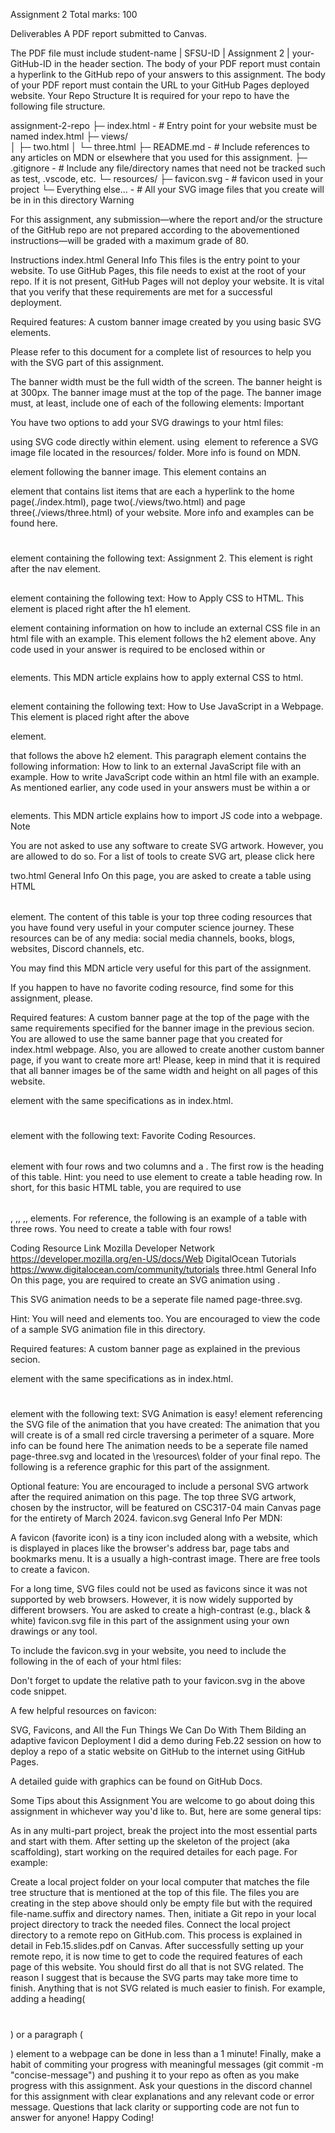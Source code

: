 Assignment 2
Total marks: 100

Deliverables
A PDF report submitted to Canvas.

The PDF file must include student-name | SFSU-ID | Assignment 2 | your-GitHub-ID in the header section.
The body of your PDF report must contain a hyperlink to the GitHub repo of your answers to this assignment.
The body of your PDF report must contain the URL to your GitHub Pages deployed website.
Your Repo Structure
It is required for your repo to have the following file structure.

assignment-2-repo 
  ├─ index.html - # Entry point for your website must be named index.html
  ├─ views/  
  │  ├─ two.html 
  │  └─ three.html
  ├─ README.md  - # Include references to any articles on MDN or elsewhere that you used for this assignment.
  ├─ .gitignore - # Include any file/directory names that need not be tracked such as test, .vscode, etc.
  └─ resources/ 
     ├─ favicon.svg - # favicon used in your project
     └─ Everything else... - # All your SVG image files that you create will be in in this directory
Warning

For this assignment, any submission—where the report and/or the structure of the GitHub repo are not prepared according to the abovementioned instructions—will be graded with a maximum grade of 80.

Instructions
index.html
General Info
This files is the entry point to your website. To use GitHub Pages, this file needs to exist at the root of your repo. If it is not present, GitHub Pages will not deploy your website. It is vital that you verify that these requirements are met for a successful deployment.

Required features:
A custom banner image created by you using basic SVG elements.

Please refer to this document for a complete list of resources to help you with the SVG part of this assignment.

The banner width must be the full width of the screen.
The banner height is at 300px.
The banner image must at the top of the page.
The banner image must, at least, include one of each of the following elements:
<circle>
<rect>
<polygone>
Important

You have two options to add your SVG drawings to your html files:

using SVG code directly within <body></body> element.
using <img /> element to reference a SVG image file located in the resources/ folder.
More info is found on MDN.

<nav class="menue"></nav> element following the banner image.
This element contains an <ul></ul> element that contains list items that are each a hyperlink to the home page(./index.html), page two(./views/two.html) and page three(./views/three.html) of your website. More info and examples can be found here.
<h1></h1> element containing the following text: Assignment 2. This element is right after the nav element.
<h2 class="css-question"></h2> element containing the following text: How to Apply CSS to HTML. This element is placed right after the h1 element.
<p class="css-question"></p> element containing information on how to include an external CSS file in an html file with an example. This element follows the h2 element above.
Any code used in your answer is required to be enclosed within <code></code> or <pre></pre> elements. This MDN article explains how to apply external CSS to html.
<h2 class="js-question"></h2> element containing the following text: How to Use JavaScript in a Webpage. This element is placed right after the above <p></p> element.
<p class="js-question"></p> that follows the above h2 element. This paragraph element contains the following information:
How to link to an external JavaScript file with an example.
How to write JavaScript code within an html file with an example.
As mentioned earlier, any code used in your answers must be within a <code></code> or <pre></pre> elements.
This MDN article explains how to import JS code into a webpage.
Note

You are not asked to use any software to create SVG artwork. However, you are allowed to do so. For a list of tools to create SVG art, please click here

two.html
General Info
On this page, you are asked to create a table using HTML <table></table> element. The content of this table is your top three coding resources that you have found very useful in your computer science journey. These resources can be of any media: social media channels, books, blogs, websites, Discord channels, etc.

You may find this MDN article very useful for this part of the assignment.

If you happen to have no favorite coding resource, find some for this assignment, please.

Required features:
A custom banner page at the top of the page with the same requirements specified for the banner image in the previous secion.
You are allowed to use the same banner page that you created for index.html webpage.
Also, you are allowed to create another custom banner page, if you want to create more art!
Please, keep in mind that it is required that all banner images be of the same width and height on all pages of this website.
<nav></nav> element with the same specifications as in index.html.
<h1></h1> element with the following text: Favorite Coding Resources.
<table></table> element with four rows and two columns and a <caption></caption>. The first row is the heading of this table. Hint: you need to use <thead></thead> element to create a table heading row.
In short, for this basic HTML table, you are required to use <table></table>, <caption></caption>,<thead></thead>, <th></th> <tbody></tbody>,<tr></tr>, <td></td> elements.
For reference, the following is an example of a table with three rows. You need to create a table with four rows!

Coding Resource	Link
Mozilla Developer Network	https://developer.mozilla.org/en-US/docs/Web
DigitalOcean Tutorials	https://www.digitalocean.com/community/tutorials
three.html
General Info
On this page, you are required to create an SVG animation using <animateMotion></animateMotion>.

This SVG animation needs to be a seperate file named page-three.svg.

Hint: You will need <path></path> and <circle></circle> elements too. You are encouraged to view the code of a sample SVG animation file in this directory.

Required features:
A custom banner page as explained in the previous secion.
<nav></nav> element with the same specifications as in index.html.
<h1></h1> element with the following text: SVG Animation is easy!
<img></img>element referencing the SVG file of the animation that you have created:
The animation that you will create is of a small red circle traversing a perimeter of a square. More info can be found here
The animation needs to be a seperate file named page-three.svg and located in the \resources\ folder of your final repo.
The following is a reference graphic for this part of the assignment.


Optional feature:
You are encouraged to include a personal SVG artwork after the required animation on this page.
The top three SVG artwork, chosen by the instructor, will be featured on CSC317-04 main Canvas page for the entirety of March 2024.
favicon.svg
General Info
Per MDN:

A favicon (favorite icon) is a tiny icon included along with a website, which is displayed in places like the browser's address bar, page tabs and bookmarks menu. It is a usually a high-contrast image. There are free tools to create a favicon.

For a long time, SVG files could not be used as favicons since it was not supported by web browsers. However, it is now widely supported by different browsers. You are asked to create a high-contrast (e.g., black & white) favicon.svg file in this part of the assignment using your own drawings or any tool.

To include the favicon.svg in your website, you need to include the following in the of each of your html files:

<link rel="icon" href="path-to-your-favicon.svg" type="image/svg+xml">

Don't forget to update the relative path to your favicon.svg in the above code snippet.

A few helpful resources on favicon:

SVG, Favicons, and All the Fun Things We Can Do With Them
Bilding an adaptive favicon
Deployment
I did a demo during Feb.22 session on how to deploy a repo of a static website on GitHub to the internet using GitHub Pages.

A detailed guide with graphics can be found on GitHub Docs.

Some Tips about this Assignment
You are welcome to go about doing this assignment in whichever way you'd like to. But, here are some general tips:

As in any multi-part project, break the project into the most essential parts and start with them.
After setting up the skeleton of the project (aka scaffolding), start working on the required detailes for each page.
For example:

Create a local project folder on your local computer that matches the file tree structure that is mentioned at the top of this file.
The files you are creating in the step above should only be empty file but with the required file-name.suffix and directory names.
Then, initiate a Git repo in your local project directory to track the needed files.
Connect the local project directory to a remote repo on GitHub.com. This process is explained in detail in Feb.15.slides.pdf on Canvas.
After successfully setting up your remote repo, it is now time to get to code the required features of each page of this website.
You should first do all that is not SVG related. The reason I suggest that is because the SVG parts may take more time to finish.
Anything that is not SVG related is much easier to finish. For example, adding a heading(<h1></h1>) or a paragraph (<p></p>) element to a webpage can be done in less than a 1 minute!
Finally, make a habit of commiting your progress with meaningful messages (git commit -m "concise-message") and pushing it to your repo as often as you make progress with this assignment.
Ask your questions in the discord channel for this assignment with clear explanations and any relevant code or error message. Questions that lack clarity or supporting code are not fun to answer for anyone! Happy Coding!
